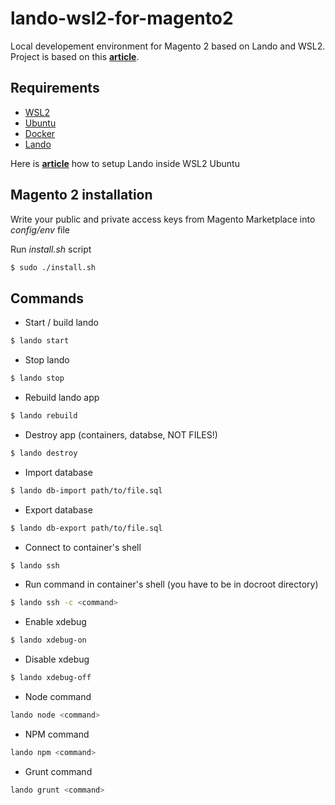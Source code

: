# lando-wsl2-for-magento2

Local developement environment for Magento 2 based on Lando and WSL2. </br>
Project is based on this **[article](https://www.liip.ch/en/blog/setup-drupal-and-lando-with-wsl2-on-windows)**.

## Requirements

* [WSL2](https://docs.microsoft.com/en-us/windows/wsl/install-win10)
* [Ubuntu](https://www.microsoft.com/pl-pl/p/ubuntu/9nblggh4msv6)
* [Docker](https://www.docker.com/products/docker-desktop)
* [Lando](https://docs.lando.dev/)

Here is **[article](https://www.liip.ch/en/blog/setup-drupal-and-lando-with-wsl2-on-windows)** how to setup Lando inside WSL2 Ubuntu

## Magento 2 installation

Write your public and private access keys from Magento Marketplace into *config/env* file

Run *install.sh* script

```bash
$ sudo ./install.sh
```

## Commands

* Start / build lando

```bash
$ lando start
```

* Stop lando

```bash
$ lando stop
```

* Rebuild lando app

```bash
$ lando rebuild
```

* Destroy app (containers, databse, NOT FILES!)

```bash
$ lando destroy
```

* Import database

```bash
$ lando db-import path/to/file.sql
```

* Export database

```bash
$ lando db-export path/to/file.sql
```

* Connect to container's shell

```bash
$ lando ssh
```

* Run command in container's shell (you have to be in docroot directory)

```bash
$ lando ssh -c <command>
```

* Enable xdebug

```bash
$ lando xdebug-on
```

* Disable xdebug

```bash
$ lando xdebug-off
```

* Node command

```bash
lando node <command>
```

* NPM command

```bash
lando npm <command>
```

* Grunt command

```bash
lando grunt <command>
```
